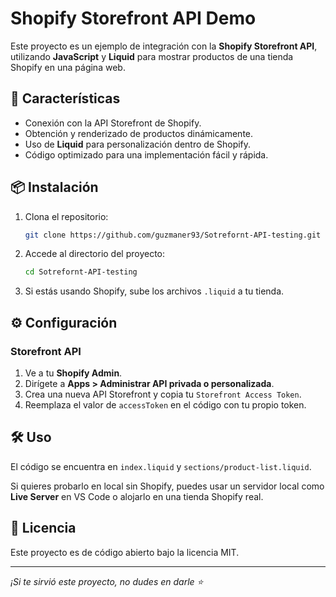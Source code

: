 # Shopify Storefront API Demo

Este proyecto es un ejemplo de integración con la **Shopify Storefront API**, utilizando **JavaScript** y **Liquid** para mostrar productos de una tienda Shopify en una página web.

## 🚀 Características
- Conexión con la API Storefront de Shopify.
- Obtención y renderizado de productos dinámicamente.
- Uso de **Liquid** para personalización dentro de Shopify.
- Código optimizado para una implementación fácil y rápida.

## 📦 Instalación
1. Clona el repositorio:
   ```sh
   git clone https://github.com/guzmaner93/Sotrefornt-API-testing.git
   ```
2. Accede al directorio del proyecto:
   ```sh
   cd Sotrefornt-API-testing
   ```
3. Si estás usando Shopify, sube los archivos `.liquid` a tu tienda.

## ⚙️ Configuración
### Storefront API
1. Ve a tu **Shopify Admin**.
2. Dirígete a **Apps > Administrar API privada o personalizada**.
3. Crea una nueva API Storefront y copia tu `Storefront Access Token`.
4. Reemplaza el valor de `accessToken` en el código con tu propio token.

## 🛠️ Uso
El código se encuentra en `index.liquid` y `sections/product-list.liquid`.

Si quieres probarlo en local sin Shopify, puedes usar un servidor local como **Live Server** en VS Code o alojarlo en una tienda Shopify real.

## 📜 Licencia
Este proyecto es de código abierto bajo la licencia MIT.

---
_¡Si te sirvió este proyecto, no dudes en darle ⭐_

